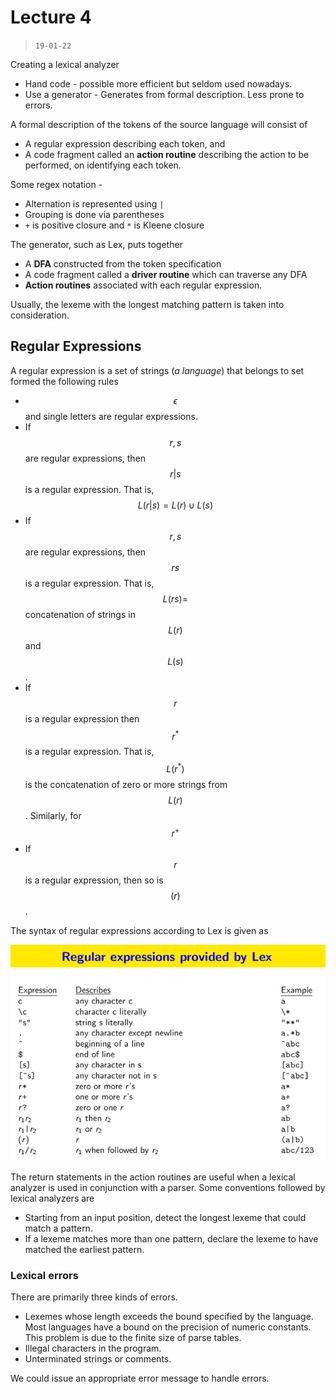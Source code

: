 # Lecture 4

> `19-01-22`

Creating a lexical analyzer

- Hand code - possible more efficient but seldom used nowadays.
- Use a generator - Generates from formal description. Less prone to errors.

A formal description of the tokens of the source language will consist of

- A regular expression describing each token, and
- A code fragment called an **action routine** describing the action to be performed, on identifying each token.

Some regex notation - 

- Alternation is represented using `|`
- Grouping is done via parentheses
- `+` is positive closure and `*` is Kleene closure

The generator, such as Lex, puts together 

- A **DFA** constructed from the token specification
- A code fragment called a **driver routine** which can traverse any DFA
- **Action routines** associated with each regular expression.

Usually, the lexeme with the longest matching pattern is taken into consideration.

## Regular Expressions

A regular expression is a set of strings (*a language*) that belongs to set formed the following rules

- $$\epsilon$$ and single letters are regular expressions.
- If $$r, s$$ are regular expressions, then $$r\vert s$$ is a regular expression. That is, $$L(r\vert s) = L(r) \cup L(s)$$
- If $$r,s$$ are regular expressions, then $$rs$$ is a regular expression. That is, $$L(rs) =$$ concatenation of strings in $$L(r)$$ and $$L(s)$$.
- If $$r$$ is a regular expression then $$r^*$$ is a regular expression. That is, $$L(r^*)$$ is the concatenation of zero or more strings from $$L(r)$$. Similarly, for $$r^+$$
- If $$r$$ is a regular expression, then so is $$(r)$$.

The syntax of regular expressions according to Lex is given as

![image-20220129164112391](assets/image-20220129164112391.png)

The return statements in the action routines are useful when a lexical analyzer is used in conjunction with a parser. Some conventions followed by lexical analyzers are

- Starting from an input position, detect the longest lexeme that could match a pattern.
- If a lexeme matches more than one pattern, declare the lexeme to have matched the earliest pattern.

### Lexical errors

There are primarily three kinds of errors. 

- Lexemes whose length exceeds the bound specified by the language. Most languages have a bound on the precision of numeric constants. This problem is due to the finite size of parse tables.
- Illegal characters in the program. 
- Unterminated strings or comments.

We could issue an appropriate error message to handle errors.

